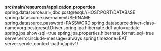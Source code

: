 
**src/main/resources/application.properties**
spring.datasource.url=jdbc:postgresql://HOST:PORT/DATABASE
spring.datasource.username=USERNAME
spring.datasource.password=PASSWORD
spring.datasource.driver-class-name=org.postgresql.Driver
spring.jpa.hibernate.ddl-auto=update
spring.jpa.show-sql=true
spring.jpa.properties.hibernate.format_sql=true
server.error.include-message=always
spring.timezone=EAT
server.servlet.context-path=/api/v1/

